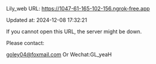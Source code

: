 Lily_web URL: https://1047-61-165-102-156.ngrok-free.app

Updated at: 2024-12-08 17:32:21

If you cannot open this URL, the server might be down.

Please contact: 

goley04@foxmail.com Or Wechat:GL_yeaH